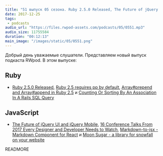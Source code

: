 ```yaml
---
title: "51 выпуск 05 сезона. Ruby 2.5.0 Released, The Future of jQuery UI and jQuery Mobile, Markdown-to-jsx, Moon Sugar и прочее"
date: 2017-12-25
tags:
 - podcasts
audio_url: "https://files.rwpod-assets.com/podcasts/05/0551.mp3"
audio_size: 11755584
duration: "00:12:13"
main_image: "/images/static/05/0551.png"
---
```


Добрый день уважаемые слушатели. Представляем новый выпуск подкаста RWpod. В этом выпуске:

## Ruby

 - [Ruby 2.5.0 Released](https://www.ruby-lang.org/en/news/2017/12/25/ruby-2-5-0-released/), [Ruby 2.5 requires pp by default](https://blog.bigbinary.com/2017/12/20/ruby-2-5-requires-pp-by-default.html), [Array#prepend and Array#append in Ruby 2.5](http://blog.bigbinary.com/2017/12/19/array-prepend-and-array-append-in-ruby-2-5.html) и [Counting Or Sorting By An Association In A Rails SQL Query](https://tomkadwill.github.io/2017/12/18/counting-or-sorting-by-an-association-in-a-rails-sql-query.html)

## JavaScript

 - [The Future of jQuery UI and jQuery Mobile](http://blog.jqueryui.com/2017/12/the-future-of-jquery-ui-and-jquery-mobile/), [16 Conference Talks From 2017 Every Designer and Developer Needs to Watch](https://www.shopify.com/partners/blog/conference-talks), [Markdown-to-jsx - Markdown Component for React](http://probablyup.github.io/markdown-to-jsx/) и [Moon Sugar - a library for snowfall on your website](https://hawkeyepierce89.github.io/Moon-Sugar/)

READMORE

